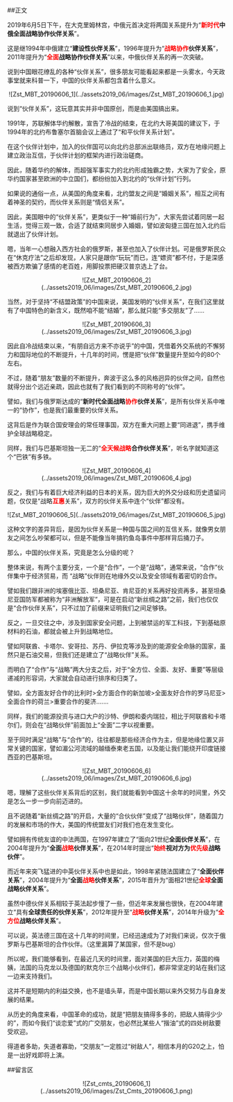 ##正文

2019年6月5日下午，在大克里姆林宫，中俄元首决定将两国关系提升为“<font color="red">**新时代**</font>**中俄全面战略协作伙伴关系**”。

这是继1994年中俄建立“**建设性伙伴关系**”，1996年提升为“<font color="red">**战略协作**</font>**伙伴关系**”，2011年提升为“<font color="red">**全面**</font>**战略协作伙伴关系**”以来，中俄伙伴关系的再一次突破。

说到中国眼花缭乱的各种“伙伴关系”，很多朋友可能看起来都是一头雾水，今天政事堂就来科普一下，中国的伙伴关系都包含着什么意义。

 <div align="center">![Zst_MBT_20190606_1](../assets2019_06/images/Zst_MBT_20190606_1.jpg)</div>

说到“伙伴关系”，这玩意其实并非中国原创，而是由美国搞出来。

1991年，苏联解体华约解散，宣告了冷战的结束，在北约大哥美国的建议下，于1994年的北约布鲁塞尔首脑会议上通过了“和平伙伴关系计划”。

在这个伙伴计划中，加入的伙伴国可以向北约总部派出联络员，双方在地缘问题上建立政治互信，于伙伴计划的框架内进行政治磋商。

因此，随着华约的解体，而超强军事实力的北约形成独霸之势，大家为了安全，原华约国家甚至欧洲的中立国们，都纷纷加入到北约的“伙伴计划”行列。

如果说的通俗一点，从美国的角度来看，北约盟友之间是“婚姻关系”，相互之间有着神圣的契约，而伙伴关系则是“情侣关系”。

因此，美国眼中的“伙伴关系”，更类似于一种“婚前行为”，大家先尝试着同居一起生活，觉得三观一致，合适了就结束同居步入婚姻，譬如波匈捷三国在加入北约后就退出了伙伴计划。

嗯，当年一心想融入西方社会的俄罗斯，甚至也加入了伙伴计划。可是俄罗斯民众在“休克疗法”之后却发现，人家只是跟你“玩玩”而已，连“嫖资”都不付，于是深感被西方欺骗了感情的老百姓，用脚投票把硬汉普京选上了台。

 <div align="center">![Zst_MBT_20190606_2](../assets2019_06/images/Zst_MBT_20190606_2.jpg)</div>

当然，对于坚持“不结盟政策”的中国来说，美国发明的“伙伴关系”，在我们这里就有了中国特色的新含义，既然咱不能“结婚”，那么就只能“多交朋友”了......

 <div align="center">![Zst_MBT_20190606_3](../assets2019_06/images/Zst_MBT_20190606_3.jpg)</div>

因此自冷战结束以来，“有朋自远方来不亦说乎”的中国，凭借着外交系统的不懈努力和国际地位的不断提升，十几年的时间，愣是把“伙伴”数量提升至如今的80个左右。

不过，随着“朋友”数量的不断提升，奔波于这么多的风格迥异的伙伴之间，自然也就得分出个远近亲疏，因此也就有了我们看到的不同称号的“伙伴”。

譬如，我们与俄罗斯达成的“**新时代全面战略<font color="red">**协作**</font>伙伴关系**”，是所有伙伴关系中唯一的“协作”，也是我们最重要的伙伴关系。

这背后是作为联合国安理会的常任理事国，双方在重大问题上要“同进退”，携手维护全球战略稳定。

同样，我们与巴基斯坦独一无二的“<font color="red">**全天候战略**</font>**合作伙伴关系**”，听名字就知道这个“巴铁”有多铁。

 <div align="center">![Zst_MBT_20190606_4](../assets2019_06/images/Zst_MBT_20190606_4.jpg)</div>

反之，我们与有着巨大经济利益的日本的关系，因为巨大的外交分歧和历史遗留问题，仅仅是“战略<font color="red">**互惠**</font>关系”，双方的伙伴关系中连个“伙伴”都没有。

 <div align="center">![Zst_MBT_20190606_5](../assets2019_06/images/Zst_MBT_20190606_5.jpg)</div>

这种文字的差异背后，是因为伙伴关系是一种国与国之间的互信关系，就像男女朋友之间怎么吵架都可以，但是不能像当年搞钓鱼岛事件中那样背后捅刀子。

那么，中国的伙伴关系，究竟是怎么分级的呢？

整体来说，有两个主要分支，一个是“合作”，一个是“战略”，通常来说，“合作”伙伴集中于经济贸易，而 “战略”伙伴则在地缘外交以及安全领域有着密切的合作。

譬如我们跟非洲的埃塞俄比亚、坦桑尼亚、肯尼亚的关系再好投资再多，甚至坦桑尼亚国防军都被称为“非洲解放军”，可是在启动“新丝绸之路”之前，我们也仅仅是“合作伙伴关系”，只不过加了前缀来证明我们之间足够铁。

反之，一旦交往之中，涉及到国家安全问题，上到被禁运的军工科技，下到基础原材料的石油，都就会被上升到战略地位。

譬如阿联酋、卡塔尔、安哥拉、苏丹、伊拉克等涉及到的能源安全命脉的国家，虽然只是石油交易，但我们还是建立了“战略伙伴”关系。

而明白了“合作”与“战略”两大分支之后，对于“全方位、全面、友好、重要”等层级递减的形容词，大家就会自动进行排序和归类了。

譬如，全方面友好合作的比利时>全方面合作的新加坡>全面友好合作的罗马尼亚>全面合作的荷兰>重要合作的斐济.......

同样，我们的能源投资与进口大户的沙特、伊朗和委内瑞拉，相比于阿联酋和卡塔尔们，则会在“战略伙伴”前面加上“全面”二字以视重要。

至于同时满足“战略”与“合作”的，往往都是那些经济合作为主，但是地缘位置又非常关键的国家，譬如湄公河流域的越缅泰柬老五国，以及能让我们能绕开印度链接西亚的巴基斯坦。

 <div align="center">![Zst_MBT_20190606_6](../assets2019_06/images/Zst_MBT_20190606_6.jpg)</div>

嗯，理解了这些伙伴关系背后的区别，我们就能看到中国这十余年的时间里，外交是怎么一步一步向前迈进的。

且不说随着“新丝绸之路”的开启，大量的“合伙伙伴”变成了“战略伙伴”，随着国力的发展和市场的作大，美国的传统盟友们对我们也在发生变化。

譬如拥有传统友谊的中法两国，在1997年建立了“面向21世纪**全面伙伴关系**”，在2004年提升为“**全面<font color="red">**战略**</font>伙伴关系**”，在2014年时提出“<font color="red">**始终**</font>**视对方为**<font color="red">**优先级**</font>**战略伙伴**”。

而近年来突飞猛进的中英伙伴关系中也是如此，1998年紧随法国建立了“**全面伙伴关系**”，2004年提升为“**全面<font color="red">**战略**</font>伙伴关系**”，2015年晋升为“面相21世纪<font color="red">**全球**</font>**全面战略伙伴关系**”。

虽然中德伙伴关系相较于英法起步慢了一些，但近年来发展也很快，在2004年建立“具有**全球责任的伙伴关系**”，2012年提升至“<font color="red">**战略**</font>**伙伴关系**”，2014年升级为“<font color="red">**全方位**</font>**战略伙伴关系**”。

可以说，英法德三国在这十几年的时间里，已经迅速成为了对我们来说，仅次于俄罗斯与巴基斯坦的合作伙伴。（这里漏算了某国家，但不是bug）

所以呢，我们能够看到，在最近几天的时间里，面对美国的巨大压力，英国的梅姨，法国的马克龙以及德国的默克尔三个战略小伙伴们，都非常坚定的站在我们这一边来支持我们。

这并不是短期内的利益交换，也不是墙头草，而是中国长期以来外交努力与自身发展的结果。

从历史的角度来看，中国革命的成功，就是“把朋友搞得多多的，把敌人搞得少少的”，而如今我们“谈恋爱”式的广交朋友，也必然比某些人“揩油”式的四处树敌要受欢迎。

得道者多助，失道者寡助，“交朋友”一定胜过“树敌人”，相信本月的G20之上，怕是一出好戏即将上演。

##留言区
 <div align="center">![Zst_cmts_20190606_1](../assets2019_06/images/Zst_Cmts_20190606_1.png)</div>
